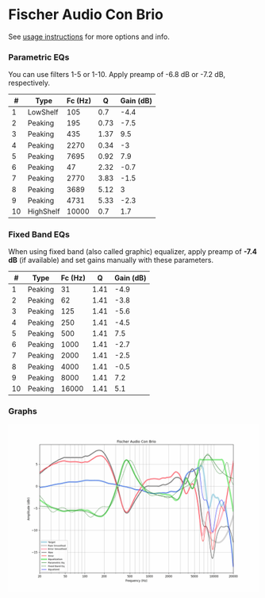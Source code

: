 # Fischer Audio Con Brio
See [usage instructions](https://github.com/jaakkopasanen/AutoEq#usage) for more options and info.

### Parametric EQs
You can use filters 1-5 or 1-10. Apply preamp of -6.8 dB or -7.2 dB, respectively.

|   # | Type      |   Fc (Hz) |    Q |   Gain (dB) |
|-----|-----------|-----------|------|-------------|
|   1 | LowShelf  |       105 | 0.7  |        -4.4 |
|   2 | Peaking   |       195 | 0.73 |        -7.5 |
|   3 | Peaking   |       435 | 1.37 |         9.5 |
|   4 | Peaking   |      2270 | 0.34 |        -3   |
|   5 | Peaking   |      7695 | 0.92 |         7.9 |
|   6 | Peaking   |        47 | 2.32 |        -0.7 |
|   7 | Peaking   |      2770 | 3.83 |        -1.5 |
|   8 | Peaking   |      3689 | 5.12 |         3   |
|   9 | Peaking   |      4731 | 5.33 |        -2.3 |
|  10 | HighShelf |     10000 | 0.7  |         1.7 |

### Fixed Band EQs
When using fixed band (also called graphic) equalizer, apply preamp of **-7.4 dB** (if available) and set gains manually with these parameters.

|   # | Type    |   Fc (Hz) |    Q |   Gain (dB) |
|-----|---------|-----------|------|-------------|
|   1 | Peaking |        31 | 1.41 |        -4.9 |
|   2 | Peaking |        62 | 1.41 |        -3.8 |
|   3 | Peaking |       125 | 1.41 |        -5.6 |
|   4 | Peaking |       250 | 1.41 |        -4.5 |
|   5 | Peaking |       500 | 1.41 |         7.5 |
|   6 | Peaking |      1000 | 1.41 |        -2.7 |
|   7 | Peaking |      2000 | 1.41 |        -2.5 |
|   8 | Peaking |      4000 | 1.41 |        -0.5 |
|   9 | Peaking |      8000 | 1.41 |         7.2 |
|  10 | Peaking |     16000 | 1.41 |         5.1 |

### Graphs
![](./Fischer%20Audio%20Con%20Brio.png)
